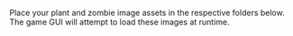 Place your plant and zombie image assets in the respective folders below.
The game GUI will attempt to load these images at runtime.
